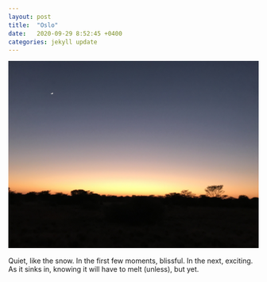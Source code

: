 ```yaml
---
layout: post
title:  "Oslo"
date:   2020-09-29 8:52:45 +0400
categories: jekyll update
---
```

![ALT](https://github.com/havemaps/havemaps.github.io/blob/master/img/2020-09-29-serowe.JPG?raw=true "HOVER")

Quiet, like the snow. In the first few moments, blissful. In the next, exciting. As it sinks in, knowing it will have to melt (unless), but yet.
